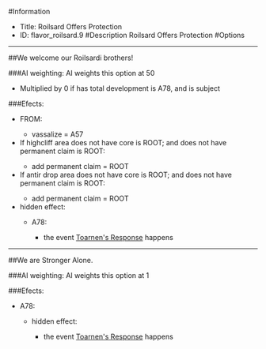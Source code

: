 #Information
 - Title: Roilsard Offers Protection
 - ID: flavor_roilsard.9
#Description
Roilsard Offers Protection
#Options

___
##We welcome our Roilsardi brothers!

###AI weighting:
AI weights this option at 50
 - Multiplied by 0 if has total development is A78, and  is subject


###Efects:<ul><li>FROM:</li><ul><li>vassalize = A57</li></ul><li>If highcliff area does not have core is ROOT; and does not have permanent claim is ROOT:</li><ul><li>add permanent claim = ROOT</li></ul><li>If antir drop area does not have core is ROOT; and does not have permanent claim is ROOT:</li><ul><li>add permanent claim = ROOT</li></ul><li>hidden effect:</li><ul><li>A78:</li><ul><li>the event [Toarnen's Response](../events/toarnen_s_response.md) happens</li></ul></ul></ul>

___
##We are Stronger Alone.

###AI weighting:
AI weights this option at 1


###Efects:<ul><li>A78:</li><ul><li>hidden effect:</li><ul><li>the event [Toarnen's Response](../events/toarnen_s_response.md) happens</li></ul></ul></ul>

